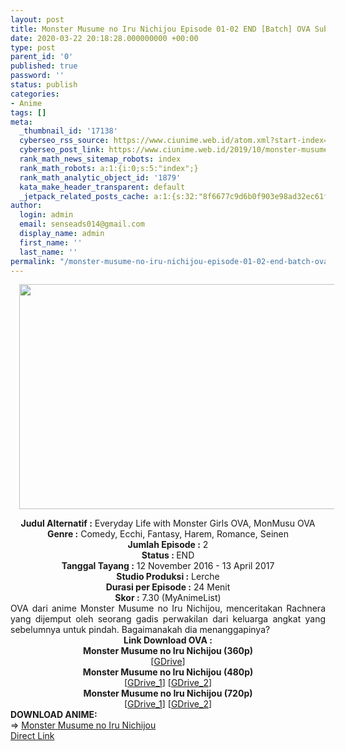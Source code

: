 ```yaml
---
layout: post
title: Monster Musume no Iru Nichijou Episode 01-02 END [Batch] OVA Subtitle Indonesia
date: 2020-03-22 20:18:28.000000000 +00:00
type: post
parent_id: '0'
published: true
password: ''
status: publish
categories:
- Anime
tags: []
meta:
  _thumbnail_id: '17138'
  cyberseo_rss_source: https://www.ciunime.web.id/atom.xml?start-index=2701&max-results=150
  cyberseo_post_link: https://www.ciunime.web.id/2019/10/monster-musume-no-iru-nichijou-episode.html
  rank_math_news_sitemap_robots: index
  rank_math_robots: a:1:{i:0;s:5:"index";}
  rank_math_analytic_object_id: '1879'
  kata_make_header_transparent: default
  _jetpack_related_posts_cache: a:1:{s:32:"8f6677c9d6b0f903e98ad32ec61f8deb";a:2:{s:7:"expires";i:1654923493;s:7:"payload";a:0:{}}}
author:
  login: admin
  email: senseads014@gmail.com
  display_name: admin
  first_name: ''
  last_name: ''
permalink: "/monster-musume-no-iru-nichijou-episode-01-02-end-batch-ova-subtitle-indonesia/"
---
```

<div class="separator" style="clear: both; text-align: center;"><a href="https://1.bp.blogspot.com/-_Ni1JaeOwB4/XZ3nj_T5CGI/AAAAAAAAddo/YvujhPkZX-IEUWPy4obo_QkTSD-mojkuACLcBGAsYHQ/s1600/Monster%2BMusume%2Bno%2BIru%2BNichijou%2BOVA.jpg" imageanchor="1" style="margin-left: 1em; margin-right: 1em;"><img border="0" data-original-height="720" data-original-width="1280" height="360" src="{{ site.baseurl }}/assets/2020/03/Monster%2BMusume%2Bno%2BIru%2BNichijou%2BOVA.jpg" width="640" /></a></div>
<p>
<div style="text-align: center;"><b>Judul Alternatif :</b>&nbsp;Everyday Life with Monster Girls OVA,&nbsp;MonMusu OVA</div>
<div style="text-align: center;"><b>Genre :</b>&nbsp;<b></b>Comedy, Ecchi, Fantasy, Harem, Romance, Seinen</div>
<div style="text-align: center;"><b>Jumlah Episode :</b>&nbsp;2<br /><b>Status :&nbsp;</b>END<br /><b>Tanggal Tayang :</b>&nbsp;12 November 2016 - 13 April 2017<br /><b>Studio Produksi :</b>&nbsp;<b></b>Lerche<br /><b>Durasi per Episode :</b>&nbsp;24 Menit</div>
<div style="text-align: center;"><b>Skor :</b>&nbsp;7.30 (MyAnimeList)</div>
<div style="text-align: center;"></div>
<div style="text-align: justify;">OVA dari anime Monster Musume no Iru Nichijou, menceritakan Rachnera yang dijemput oleh seorang gadis perwakilan dari keluarga angkat yang sebelumnya untuk pindah. Bagaimanakah dia menanggapinya?</div>
<div style="text-align: justify;"></div>
<div style="text-align: justify;"></div>
<div style="text-align: center;"><b>Link Download OVA :</b></div>
<div style="text-align: center;">
<div style="text-align: center;"><b>Monster Musume no Iru Nichijou&nbsp;(360p)</b></div>
</div>
<div style="text-align: center;">[<a href="https://drive.google.com/uc?id=15tYN_K7bCd90AXVw4zQ4bNwuUCDnnlpi" target="_blank" rel="noopener">GDrive</a>]</div>
<div style="text-align: center;"></div>
<div style="text-align: center;"><b>Monster Musume no Iru Nichijou&nbsp;(480p)</b><br />[<a href="https://drive.google.com/uc?id=1B9Kzk1dUpuz3tlxoKcf2l6grSRzBIAYl" target="_blank" rel="noopener">GDrive_1</a>] [<a href="https://drive.google.com/uc?id=0By3_xdEireHmcWlCVzNKaXZQRDg" target="_blank" rel="noopener">GDrive_2</a>]</div>
<div style="text-align: center;"><b>Monster Musume no Iru Nichijou&nbsp;(720p)</b><br />[<a href="https://drive.google.com/uc?id=1ddlnkTSO9zrBVxK9ZMoIOdrx9AM-JvTz" target="_blank" rel="noopener">GDrive_1</a>] [<a href="https://drive.google.com/uc?id=0By3_xdEireHmN2NUMG5RSC1JYWs" target="_blank" rel="noopener">GDrive_2</a>]
<div style="text-align: left;"></div>
<div style="text-align: left;"></div>
<div style="text-align: left;"><b>DOWNLOAD ANIME:</b></div>
<div style="text-align: left;"></div>
<div style="text-align: left;">=&gt;&nbsp;<a href="https://www.ciunime.web.id/2018/10/monster-musume-no-iru-nichijou-episode.html" target="_blank" rel="noopener">Monster Musume no Iru Nichijou</a></div>
<div style="text-align: left;"></div>
</div>
<link rel="stylesheet" href="https://cdnjs.cloudflare.com/ajax/libs/font-awesome/4.7.0/css/font-awesome.min.css" />
<div class="divbtn"> <a href="https://handymansurrender.com/fihup8buzv?key=94550f7ce39444073321dde3b8782f97" class="btn"><i class="fa fa-download"></i> Direct Link</a> </div>
